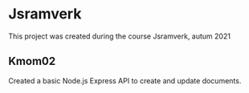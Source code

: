 # Jsramverk

This project was created during the course Jsramverk, autum 2021

## Kmom02

Created a basic Node.js Express API to create and update documents.
